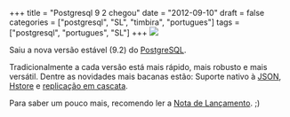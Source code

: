 +++
title = "Postgresql 9 2 chegou"
date = "2012-09-10"
draft = false
categories = ["postgresql", "SL", "timbira", "portugues"]
tags = ["postgresql", "portugues", "SL"]
+++
![](https://upload.wikimedia.org/wikipedia/commons/thumb/2/29/Postgresql_elephant.svg/200px-Postgresql_elephant.svg.png)

Saiu a nova versão estável (9.2) do [PostgreSQL](https://www.postgresql.org).

Tradicionalmente a cada versão está mais rápido, mais robusto e mais versátil. Dentre as novidades mais bacanas estão: Suporte nativo à [JSON](https://pt.wikipedia.org/wiki/JSON), [Hstore](https://hstore.cs.brown.edu/) e [replicação em cascata](https://www.postgresql.org/docs/9.2/static/warm-standby.html#CASCADING-REPLICATION).

Para saber um pouco mais, recomendo ler a [Nota de
Lançamento](https://www.postgresql.org/about/press/presskit92/pt/). ;)
